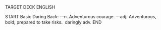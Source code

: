 TARGET DECK
ENGLISH

START
Basic
Daring
Back: —n. Adventurous courage. —adj. Adventurous, bold; prepared to take risks.  daringly adv.
END
